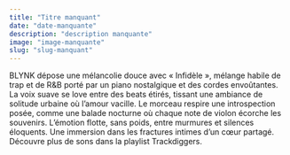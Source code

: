 ```yaml
---
title: "Titre manquant"
date: "date-manquante"
description: "description manquante"
image: "image-manquante"
slug: "slug-manquant"
---
```


BLYNK dépose une mélancolie douce avec « Infidèle », mélange habile de trap et de R&B porté par un piano nostalgique et des cordes envoûtantes. La voix suave se love entre des beats étirés, tissant une ambiance de solitude urbaine où l’amour vacille. Le morceau respire une introspection posée, comme une balade nocturne où chaque note de violon écorche les souvenirs. L’émotion flotte, sans poids, entre murmures et silences éloquents. Une immersion dans les fractures intimes d’un cœur partagé. Découvre plus de sons dans la playlist Trackdiggers.
